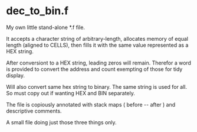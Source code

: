 # dec_to_bin.f
My own little stand-alone *.f file. 

It accepts a character string of arbitrary-length, allocates memory of equal length (aligned to CELLS), then fills it with the same value represented as a HEX string.

After conversiont to a HEX string, leading zeros will remain. Therefor a word is provided to convert the address and count exempting of those for tidy display.

Will also convert same hex string to binary. The same string is used for all. So must copy out if wanting HEX and BIN separately.

The file is copiously annotated with stack maps ( before -- after ) and descriptive comments.

A small file doing just those three things only.
